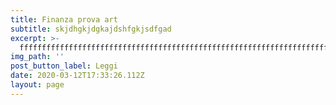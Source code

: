 ```yaml
---
title: Finanza prova art
subtitle: skjdhgkjdgkajdshfgkjsdfgad
excerpt: >-
  ffffffffffffffffffffffffffffffffffffffffffffffffffffffffffffffffffffffffffffffff
img_path: ''  
post_button_label: Leggi
date: 2020-03-12T17:33:26.112Z
layout: page
---
```

